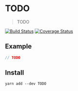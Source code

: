 # TODO

> TODO

[![Build Status](https://travis-ci.org/futpib/TODO.svg?branch=master)](https://travis-ci.org/futpib/TODO) [![Coverage Status](https://coveralls.io/repos/github/futpib/TODO/badge.svg?branch=master)](https://coveralls.io/github/futpib/TODO?branch=master)

## Example

```js
// TODO
```

## Install

```
yarn add --dev TODO
```
